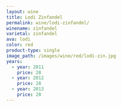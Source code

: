 ```yaml
---
layout: wine
title: Lodi Zinfandel
permalink: wine/lodi-zinfandel/
winename: zinfandel
varietal: zinfandel
ava: lodi
color: red
product-type: single
image_path: /images/wine/red/lodi-zin.jpg
years:
  - year: 2011
    price: 28
  - year: 2012
    price: 28
  - year: 2013
    price: 28
---
```



